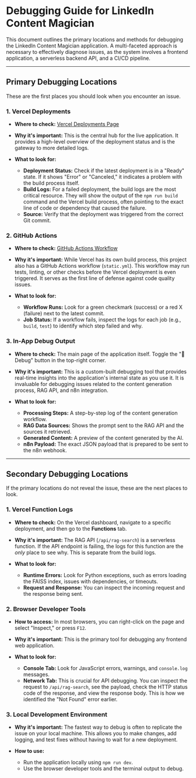 
# Debugging Guide for LinkedIn Content Magician

This document outlines the primary locations and methods for debugging the LinkedIn Content Magician application. A multi-faceted approach is necessary to effectively diagnose issues, as the system involves a frontend application, a serverless backend API, and a CI/CD pipeline.

---

## Primary Debugging Locations

These are the first places you should look when you encounter an issue.

### 1. Vercel Deployments

*   **Where to check:** [Vercel Deployments Page](https://vercel.com/rifaterdemsahins-projects/linkedin-content-magician/deployments)

*   **Why it's important:** This is the central hub for the live application. It provides a high-level overview of the deployment status and is the gateway to more detailed logs.

*   **What to look for:**
    *   **Deployment Status:** Check if the latest deployment is in a "Ready" state. If it shows "Error" or "Canceled," it indicates a problem with the build process itself.
    *   **Build Logs:** For a failed deployment, the build logs are the most critical resource. They will show the output of the `npm run build` command and the Vercel build process, often pointing to the exact line of code or dependency that caused the failure.
    *   **Source:** Verify that the deployment was triggered from the correct Git commit.

### 2. GitHub Actions

*   **Where to check:** [GitHub Actions Workflow](https://github.com/rifaterdemsahin/linkedin-content-magician/actions/workflows/static.yml)

*   **Why it's important:** While Vercel has its own build process, this project also has a GitHub Actions workflow (`static.yml`). This workflow may run tests, linting, or other checks before the Vercel deployment is even triggered. It serves as the first line of defense against code quality issues.

*   **What to look for:**
    *   **Workflow Runs:** Look for a green checkmark (success) or a red X (failure) next to the latest commit.
    *   **Job Status:** If a workflow fails, inspect the logs for each job (e.g., `build`, `test`) to identify which step failed and why.

### 3. In-App Debug Output

*   **Where to check:** The main page of the application itself. Toggle the "🐛 Debug" button in the top-right corner.

*   **Why it's important:** This is a custom-built debugging tool that provides real-time insights into the application's internal state as you use it. It is invaluable for debugging issues related to the content generation process, RAG API, and n8n integration.

*   **What to look for:**
    *   **Processing Steps:** A step-by-step log of the content generation workflow.
    *   **RAG Data Sources:** Shows the prompt sent to the RAG API and the sources it retrieved.
    *   **Generated Content:** A preview of the content generated by the AI.
    *   **n8n Payload:** The exact JSON payload that is prepared to be sent to the n8n webhook.

---

## Secondary Debugging Locations

If the primary locations do not reveal the issue, these are the next places to look.

### 1. Vercel Function Logs

*   **Where to check:** On the Vercel dashboard, navigate to a specific deployment, and then go to the **Functions** tab.

*   **Why it's important:** The RAG API (`/api/rag-search`) is a serverless function. If the API endpoint is failing, the logs for this function are the *only* place to see why. This is separate from the build logs.

*   **What to look for:**
    *   **Runtime Errors:** Look for Python exceptions, such as errors loading the FAISS index, issues with dependencies, or timeouts.
    *   **Request and Response:** You can inspect the incoming request and the response being sent.

### 2. Browser Developer Tools

*   **How to access:** In most browsers, you can right-click on the page and select "Inspect," or press `F12`.

*   **Why it's important:** This is the primary tool for debugging any frontend web application.

*   **What to look for:**
    *   **Console Tab:** Look for JavaScript errors, warnings, and `console.log` messages.
    *   **Network Tab:** This is crucial for API debugging. You can inspect the request to `/api/rag-search`, see the payload, check the HTTP status code of the response, and view the response body. This is how we identified the "Not Found" error earlier.

### 3. Local Development Environment

*   **Why it's important:** The fastest way to debug is often to replicate the issue on your local machine. This allows you to make changes, add logging, and test fixes without having to wait for a new deployment.

*   **How to use:**
    *   Run the application locally using `npm run dev`.
    *   Use the browser developer tools and the terminal output to debug.
